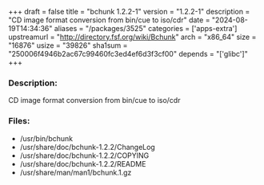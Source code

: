 +++
draft = false
title = "bchunk 1.2.2-1"
version = "1.2.2-1"
description = "CD image format conversion from bin/cue to iso/cdr"
date = "2024-08-19T14:34:36"
aliases = "/packages/3525"
categories = ['apps-extra']
upstreamurl = "http://directory.fsf.org/wiki/Bchunk"
arch = "x86_64"
size = "16876"
usize = "39826"
sha1sum = "250006f4946b2ac67c99460fc3ed4ef6d3f3cf00"
depends = "['glibc']"
+++
### Description: 
CD image format conversion from bin/cue to iso/cdr

### Files: 
* /usr/bin/bchunk
* /usr/share/doc/bchunk-1.2.2/ChangeLog
* /usr/share/doc/bchunk-1.2.2/COPYING
* /usr/share/doc/bchunk-1.2.2/README
* /usr/share/man/man1/bchunk.1.gz

